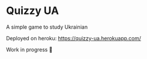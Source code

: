 # Quizzy UA

A simple game to study Ukrainian

Deployed on heroku: https://quizzy-ua.herokuapp.com/

Work in progress 🚧
